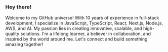 ### Hey there!

Welcome to my GitHub universe! With 10 years of experience in full-stack development, I specialize in JavaScript, TypeScript, React, Next.js, Node.js, AWS, and AI. My passion lies in creating innovative, scalable, and high-quality solutions. I'm a lifelong learner, a believer in collaboration, and inspired by the world around me. Let's connect and build something amazing together!
